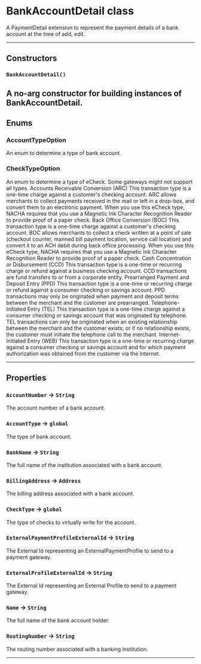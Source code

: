 # BankAccountDetail class

A PaymentDetail extension to represent the payment details of a bank account at the time of add, edit.

---
## Constructors
### `BankAccountDetail()`

A no-arg constructor for building instances of BankAccountDetail.
---
## Enums
### AccountTypeOption


An enum to determine a type of bank account.

### CheckTypeOption


An enum to determine a type of eCheck. Some gateways might not support all types. Accounts Receivable Conversion (ARC) This transaction type is a one-time charge against a customer's checking account. ARC allows merchants to collect payments received in the mail or left in a drop-box, and convert them to an electronic payment. When you use this eCheck type, NACHA requires that you use a Magnetic Ink Character Recognition Reader to provide proof of a paper check. Back Office Conversion (BOC) This transaction type is a one-time charge against a customer's checking account. BOC allows merchants to collect a check written at a point of sale (checkout counter, manned bill payment location, service call location) and convert it to an ACH debit during back office processing. When you use this eCheck type, NACHA requires that you use a Magnetic Ink Character Recognition Reader to provide proof of a paper check. Cash Concentration or Disbursement (CCD) This transaction type is a one-time or recurring charge or refund against a business checking account. CCD transactions are fund transfers to or from a corporate entity. Prearranged Payment and Deposit Entry (PPD) This transaction type is a one-time or recurring charge or refund against a consumer checking or savings account. PPD transactions may only be originated when payment and deposit terms between the merchant and the customer are prearranged. Telephone-Initiated Entry (TEL) This transaction type is a one-time charge against a consumer checking or savings account that was originated by telephone. TEL transactions can only be originated when an existing relationship between the merchant and the customer exists; or if no relationship exists, the customer must initiate the telephone call to the merchant. Internet-Initiated Entry (WEB) This transaction type is a one-time or recurring charge against a consumer checking or savings account and for which payment authorization was obtained from the customer via the Internet.

---
## Properties

### `AccountNumber` → `String`

The account number of a bank account.

### `AccountType` → `global`

The type of bank account.

### `BankName` → `String`

The full name of the institution associated with a bank account.

### `BillingAddress` → `Address`

The billing address associated with a bank account.

### `CheckType` → `global`

The type of checks to virtually write for the account.

### `ExternalPaymentProfileExternalId` → `String`

The External Id representing an ExternalPaymentProfile to send to a payment gateway.

### `ExternalProfileExternalId` → `String`

The External Id representing an External Profile to send to a payment gateway.

### `Name` → `String`

The full name of the bank account holder.

### `RoutingNumber` → `String`

The routing number associated with a banking institution.

---
